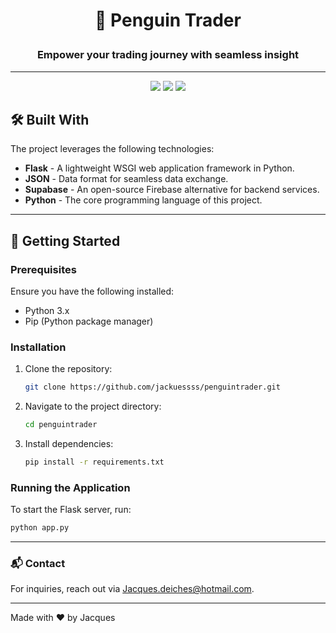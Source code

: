 # <p align="center">🐧 Penguin Trader</p>
### <p align="center">Empower your trading journey with seamless insight</p>

---

<p align="center">
  <img src="https://img.shields.io/github/last-commit/jackuessss/penguintrader" />
  <img src="https://img.shields.io/github/languages/top/jackuessss/penguintrader" />
  <img src="https://img.shields.io/github/languages/count/jackuessss/penguintrader" />
</p>

## 🛠 Built With

The project leverages the following technologies:

- **Flask** - A lightweight WSGI web application framework in Python.
- **JSON** - Data format for seamless data exchange.
- **Supabase** - An open-source Firebase alternative for backend services.
- **Python** - The core programming language of this project.

---

## 🚀 Getting Started

### Prerequisites
Ensure you have the following installed:
- Python 3.x
- Pip (Python package manager)

### Installation
1. Clone the repository:
   ```sh
   git clone https://github.com/jackuessss/penguintrader.git
   ```
2. Navigate to the project directory:
   ```sh
   cd penguintrader
   ```
3. Install dependencies:
   ```sh
   pip install -r requirements.txt
   ```

### Running the Application
To start the Flask server, run:
```sh
python app.py
```

---


### 📬 Contact
For inquiries, reach out via [Jacques.deiches@hotmail.com](mailto:Jacques.deiches@hotmail.com).

---

Made with ❤️ by Jacques
